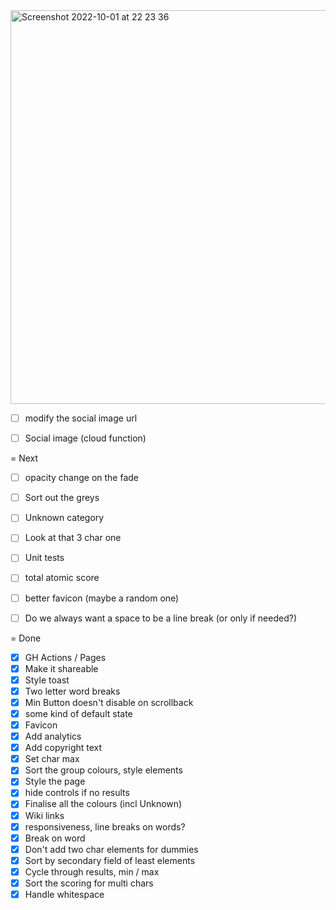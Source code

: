 
<img width="630" alt="Screenshot 2022-10-01 at 22 23 36" src="https://user-images.githubusercontent.com/2196085/193428909-29986b48-9517-405b-8bc3-05f343686dac.png">

- [ ] modify the social image url
- [ ] Social image (cloud function)


= Next
- [ ] opacity change on the fade
- [ ] Sort out the greys
- [ ] Unknown category
- [ ] Look at that 3 char one
- [ ] Unit tests
- [ ] total atomic score
- [ ] better favicon (maybe a random one)
- [ ] Do we always want a space to be a line break (or only if needed?)


= Done
- [x] GH Actions / Pages
- [x] Make it shareable
- [x] Style toast
- [x] Two letter word breaks
- [x] Min Button doesn't disable on scrollback
- [x] some kind of default state
- [x] Favicon
- [x] Add analytics
- [x] Add copyright text
- [x] Set char max
- [x] Sort the group colours, style elements
- [x] Style the page
- [x] hide controls if no results
- [x] Finalise all the colours (incl Unknown)
- [x] Wiki links
- [x] responsiveness, line breaks on words?
- [x] Break on word
- [x] Don't add two char elements for dummies
- [x] Sort by secondary field of least elements
- [x] Cycle through results, min / max
- [x] Sort the scoring for multi chars
- [x] Handle whitespace
